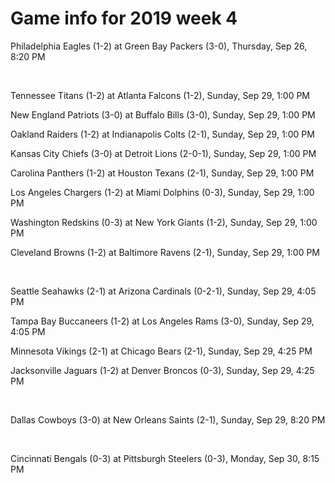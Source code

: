 # Game info for 2019 week 4

Philadelphia Eagles (1-2) at Green Bay Packers (3-0), Thursday, Sep 26, 8:20 PM


<br/>

Tennessee Titans (1-2) at Atlanta Falcons (1-2), Sunday, Sep 29, 1:00 PM

New England Patriots (3-0) at Buffalo Bills (3-0), Sunday, Sep 29, 1:00 PM

Oakland Raiders (1-2) at Indianapolis Colts (2-1), Sunday, Sep 29, 1:00 PM

Kansas City Chiefs (3-0) at Detroit Lions (2-0-1), Sunday, Sep 29, 1:00 PM

Carolina Panthers (1-2) at Houston Texans (2-1), Sunday, Sep 29, 1:00 PM

Los Angeles Chargers (1-2) at Miami Dolphins (0-3), Sunday, Sep 29, 1:00 PM

Washington Redskins (0-3) at New York Giants (1-2), Sunday, Sep 29, 1:00 PM

Cleveland Browns (1-2) at Baltimore Ravens (2-1), Sunday, Sep 29, 1:00 PM


<br/>

Seattle Seahawks (2-1) at Arizona Cardinals (0-2-1), Sunday, Sep 29, 4:05 PM

Tampa Bay Buccaneers (1-2) at Los Angeles Rams (3-0), Sunday, Sep 29, 4:05 PM

Minnesota Vikings (2-1) at Chicago Bears (2-1), Sunday, Sep 29, 4:25 PM

Jacksonville Jaguars (1-2) at Denver Broncos (0-3), Sunday, Sep 29, 4:25 PM


<br/>

Dallas Cowboys (3-0) at New Orleans Saints (2-1), Sunday, Sep 29, 8:20 PM


<br/>

Cincinnati Bengals (0-3) at Pittsburgh Steelers (0-3), Monday, Sep 30, 8:15 PM

